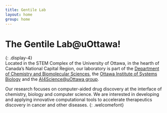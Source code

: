 ```yaml
---
title: Gentile Lab
layout: home
group: home
---
```


# The Gentile Lab@uOttawa!
{: .display-4}
<br>
Located in the STEM Complex of the University of Ottawa, in the hearth of Canada’s National Capital Region, our laboratory is part of the [Department of Chemistry and Biomolecular Sciences](https://www.uottawa.ca/faculty-science/chemistry-biomolecular-sciences), the [Ottawa Institute of Systems Biology](https://www.uottawa.ca/research-innovation/ottawa-institute-systems-biology) and the [AI4Science@uOttawa group](https://ai4science.uottawa.ca).

Our research focuses on computer-aided drug discovery at the interface of chemistry, biology and computer science. We are interested in developing and applying innovative computational tools to accelerate therapeutics discovery in cancer and other diseases. 
{: .welcomefont}

